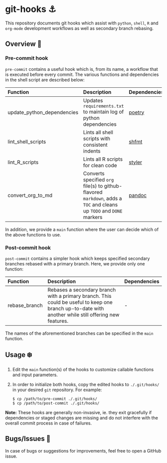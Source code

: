 # git-hooks :anchor:

This repository documents git hooks which assist with `python`, `shell`, `R` and `org-mode` development workflows as well as secondary branch rebasing.

## Overview :book:

### Pre-commit hook

`pre-commit` contains a useful hook which is, from its name, a workflow that is executed before every commit. The various functions and dependencies in the shell script are described below:

| Function                   | Description                                                                                                          | Dependencies                                      |
|:---------------------------|:---------------------------------------------------------------------------------------------------------------------|:--------------------------------------------------|
| update_python_dependencies | Updates `requirements.txt` to maintain log of python dependencies                                                    | [poetry](https://github.com/python-poetry/poetry) |
| lint_shell_scripts         | Lints all shell scripts with consistent indents                                                                      | [shfmt](https://github.com/mvdan/sh)              |
| lint_R_scripts             | Lints all R scripts for clean code                                                                                   | [styler](https://github.com/r-lib/styler)         |
| convert_org_to_md          | Converts specified `org` file(s) to github-flavored `markdown`, adds a `TOC` and cleans up `TODO` and `DONE` markers | [pandoc](https://github.com/jgm/pandoc)           |

In addition, we provide a `main` function where the user can decide which of the above functions to use.

### Post-commit hook

`post-commit` contains a simpler hook which keeps specified secondary branches rebased with a primary branch. Here, we provide only one function:

| Function      | Description                                                                                                                                          | Dependencies |
|:--------------|:-----------------------------------------------------------------------------------------------------------------------------------------------------|:-------------|
| rebase_branch | Rebases a secondary branch with a primary branch. This could be useful to keep one branch up-to-date with another while still offering new features. | -            |

The names of the aforementioned branches can be specified in the `main` function.

## Usage :snowflake:

1. Edit the `main` function(s) of the hooks to customize callable functions and input parameters.

2. In order to initialize both hooks, copy the edited hooks to `./.git/hooks/` in your desired `git` repository. For example:

    ```shell
    $ cp /path/to/pre-commit ./.git/hooks/
    $ cp /path/to/post-commit ./.git/hooks/
    ```

**Note:** These hooks are generally non-invasive, ie. they exit gracefully if dependencies or staged changes are missing and do not interfere with the overall commit process in case of failures.

## Bugs/Issues :bug:

In case of bugs or suggestions for improvements, feel free to open a GitHub issue.
